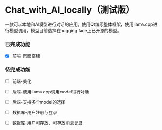 # Chat_with_AI_locally（测试版）
一款可以本地和AI模型进行对话的应用，使用Qt编写整体框架，使用llama.cpp进行模型调用，模型目前选择在hugging face上已开源的模型。

### 已完成功能
- [x] 前端-页面搭建

### 待完成功能

- [ ] 前端-美化
- [ ] 后端-使用llama.cpp调用model进行对话
- [ ] 后端-支持多个model的选择
- [ ] 数据库-用户注册与登录
- [ ] 数据库-用户可存放、可存放消息记录

